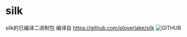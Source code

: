 # silk
silk的已编译二进制包
编译自 https://github.com/ploverlake/silk
![GITHUB](https://github-readme-stats.vercel.app/api/pin/?username=lparksi&repo=silk)
